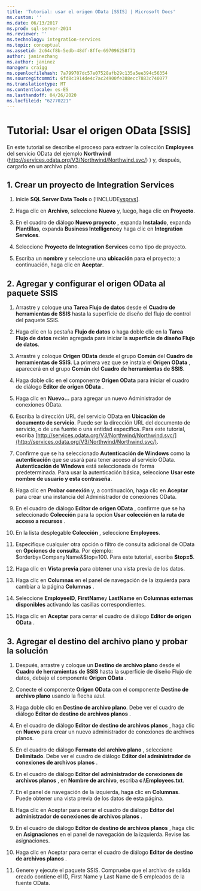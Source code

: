 ```yaml
---
title: 'Tutorial: usar el origen OData [SSIS] | Microsoft Docs'
ms.custom: ''
ms.date: 06/13/2017
ms.prod: sql-server-2014
ms.reviewer: ''
ms.technology: integration-services
ms.topic: conceptual
ms.assetid: 2c64cf8b-5edb-48df-8ffe-697096258f71
author: janinezhang
ms.author: janinez
manager: craigg
ms.openlocfilehash: 7a799707dc57e07528afb29c135a5ee394c56354
ms.sourcegitcommit: 6fd8c1914de4c7ac24900fe388ecc7883c740077
ms.translationtype: MT
ms.contentlocale: es-ES
ms.lasthandoff: 04/26/2020
ms.locfileid: "62770221"
---
```

# <a name="tutorial-using-the-odata-source-ssis"></a>Tutorial: Usar el origen OData [SSIS]
  En este tutorial se describe el proceso para extraer la colección **Employees** del servicio OData del ejemplo **Northwind** (http://services.odata.org/V3/Northwind/Northwind.svc/) ) y, después, cargarlo en un archivo plano.  
  
## <a name="1-create-an-integration-services-project"></a>1. Crear un proyecto de Integration Services  
  
1.  Inicie **SQL Server Data Tools** o [!INCLUDE[vsprvs](../../includes/vsprvs-md.md)].  
  
2.  Haga clic en **Archivo**, seleccione **Nuevo** y, luego, haga clic en **Proyecto**.  
  
3.  En el cuadro de diálogo **Nuevo proyecto** , expanda **Instalado**, expanda **Plantillas**, expanda **Business Intelligence**y haga clic en **Integration Services**.  
  
4.  Seleccione **Proyecto de Integration Services** como tipo de proyecto.  
  
5.  Escriba un **nombre** y seleccione una **ubicación** para el proyecto; a continuación, haga clic en **Aceptar**.  
  
## <a name="2-add-and-configure-odata-source-to-the-ssis-package"></a>2. Agregar y configurar el origen OData al paquete SSIS  
  
1.  Arrastre y coloque una **Tarea Flujo de datos** desde el **Cuadro de herramientas de SSIS** hasta la superficie de diseño del flujo de control del paquete SSIS.  
  
2.  Haga clic en la pestaña **Flujo de datos** o haga doble clic en la **Tarea Flujo de datos** recién agregada para iniciar la **superficie de diseño Flujo de datos**.  
  
3.  Arrastre y coloque **Origen OData** desde el grupo **Común** del **Cuadro de herramientas de SSIS**. La primera vez que se instala el **Origen OData** , aparecerá en el grupo **Común** del **Cuadro de herramientas de SSIS**.  
  
4.  Haga doble clic en el componente **Origen OData** para iniciar el cuadro de diálogo **Editor de origen OData** .  
  
5.  Haga clic en **Nuevo…** para agregar un nuevo Administrador de conexiones OData.  
  
6.  Escriba la dirección URL del servicio OData en **Ubicación de documento de servicio**. Puede ser la dirección URL del documento de servicio, o de una fuente o una entidad específica. Para este tutorial, escriba [http://services.odata.org/V3/Northwind/Northwind.svc/](http://services.odata.org/V3/Northwind/Northwind.svc/).  
  
7.  Confirme que se ha seleccionado **Autenticación de Windows** como la **autenticación** que se usará para tener acceso al servicio OData. **Autenticación de Windows** está seleccionada de forma predeterminada. Para usar la autenticación básica, seleccione **Usar este nombre de usuario y esta contraseña**.  
  
8.  Haga clic en **Probar conexión** y, a continuación, haga clic en **Aceptar** para crear una instancia del Administrador de conexiones OData.  
  
9. En el cuadro de diálogo **Editor de origen OData** , confirme que se ha seleccionado **Colección** para la opción **Usar colección en la ruta de acceso a recursos** .  
  
10. En la lista desplegable **Colección** , seleccione **Employees**.  
  
11. Especifique cualquier otra opción o filtro de consulta adicional de OData en **Opciones de consulta**. Por ejemplo: $orderby=CompanyName&$top=100. Para este tutorial, escriba **$top=5**.  
  
12. Haga clic en **Vista previa** para obtener una vista previa de los datos.  
  
13. Haga clic en **Columnas** en el panel de navegación de la izquierda para cambiar a la página **Columnas** .  
  
14. Seleccione **EmployeeID**, **FirstName**y **LastName** en **Columnas externas disponibles** activando las casillas correspondientes.  
  
15. Haga clic en **Aceptar** para cerrar el cuadro de diálogo **Editor de origen OData** .  
  
## <a name="3-add-flat-file-destination-and-test-the-solution"></a>3. Agregar el destino del archivo plano y probar la solución  
  
1.  Después, arrastre y coloque un **Destino de archivo plano** desde el **Cuadro de herramientas de SSIS** hasta la superficie de diseño Flujo de datos, debajo el componente **Origen OData** .  
  
2.  Conecte el componente **Origen OData** con el componente **Destino de archivo plano** usando la flecha azul.  
  
3.  Haga doble clic en **Destino de archivo plano**. Debe ver el cuadro de diálogo **Editor de destino de archivos planos** .  
  
4.  En el cuadro de diálogo **Editor de destino de archivos planos** , haga clic en **Nuevo** para crear un nuevo administrador de conexiones de archivos planos.  
  
5.  En el cuadro de diálogo **Formato del archivo plano** , seleccione **Delimitado**. Debe ver el cuadro de diálogo **Editor del administrador de conexiones de archivos planos** .  
  
6.  En el cuadro de diálogo **Editor del administrador de conexiones de archivos planos** , en **Nombre de archivo**, escriba **c:\Employees.txt**.  
  
7.  En el panel de navegación de la izquierda, haga clic en **Columnas**. Puede obtener una vista previa de los datos de esta página.  
  
8.  Haga clic en Aceptar para cerrar el cuadro de diálogo **Editor del administrador de conexiones de archivos planos** .  
  
9. En el cuadro de diálogo **Editor de destino de archivos planos** , haga clic en **Asignaciones** en el panel de navegación de la izquierda. Revise las asignaciones.  
  
10. Haga clic en Aceptar para cerrar el cuadro de diálogo **Editor de destino de archivos planos** .  
  
11. Genere y ejecute el paquete SSIS. Compruebe que el archivo de salida creado contiene el ID, First Name y Last Name de 5 empleados de la fuente OData.  
  
  

